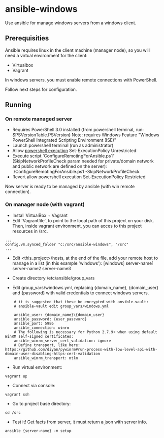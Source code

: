 
# ansible-windows
Use ansible for manage windows servers from a windows client.

## Prerequisities

Ansible requires linux in the client machine (manager node), so you will need a virtual environment for the client:

* Virtualbox
* Vagrant

In windows servers, you must enable remote connections with PowerShell.

Follow next steps for configuration.

## Running

### On remote managed server
* Requires PowerShell 3.0 installed (from powershell terminal, run: $PSVersionTable.PSVersion)
Note: requires Windows Feature "Windows PowerShell Integrated Scripting Environment (ISE)"
* Launch powershell terminal (run as administrator)
* Allow [powershell execution](http://www.howtogeek.com/106273/how-to-allow-the-execution-of-powershell-scripts-on-windows-7/)
	Set-ExecutionPolicy Unrestricted
* Execute script 'ConfigureRemotingForAnsible.ps1' (SkipNetworkProfileCheck param needed for private/domain network and public network are defined on the server):
	./ConfigureRemotingForAnsible.ps1 -SkipNetworkProfileCheck
* Revert allow powershell execution 
	Set-ExecutionPolicy Restricted

Now server is ready to be managed by ansible (with win remote connection).

### On manager node (with vagrant)
* Install VirtualBox + Vagrant
* Edit 'Vagrantfile', to point to the local path of this project on your disk. Then, inside vagrant environment, you can acces to this project resources in /src.

```
...
config.vm.synced_folder "c:/src/ansible-windows", "/src"
...
```

* Edit <this_project>/hosts, at the end of the file, add your remote host to manage in a list (in this example 'windows'):
	[windows]
	server-name1
	server-name2
	server-name3

* Create directory /etc/ansible/group_vars
* Edit group_vars/windows.yml, replacing {domain_name}, {domain_user} and {password} with valid credentials to connect windows servers.
```
	# it is suggested that these be encrypted with ansible-vault:
	# ansible-vault edit group_vars/windows.yml

	ansible_user: {domain_name}\{domain_user}
	ansible_password: {user_password}
	ansible_port: 5986
	ansible_connection: winrm
	# The following is necessary for Python 2.7.9+ when using default WinRM self-signed certificates:
	ansible_winrm_server_cert_validation: ignore
	# Define transport, like here: https://github.com/diyan/pywinrm#run-process-with-low-level-api-with-domain-user-disabling-https-cert-validation
	ansible_winrm_transport: ntlm
```

* Run virtual environment:
```
vagrant up
```
* Connect via console:
```
vagrant ssh
```
* Go to project base directory:
```
cd /src
```
* Test it! Get facts from server, it must return a json with server info.
```
ansible {server-name} -m setup
```

